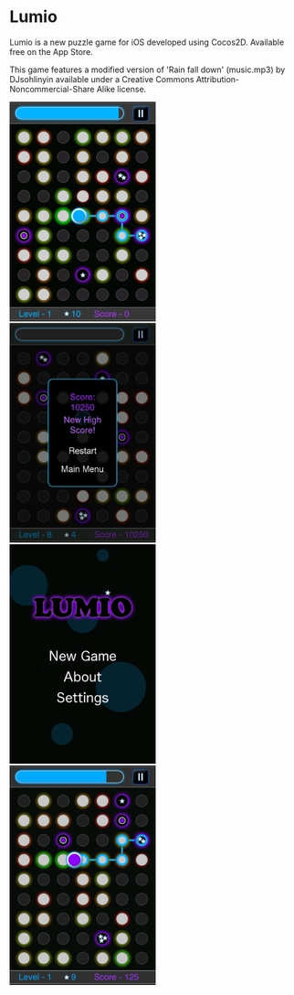 Lumio
===============

Lumio is a new puzzle game for iOS developed using Cocos2D. Available free on the App Store.

This game features a modified version of 'Rain fall down' (music.mp3) by DJsohlinyin available under a Creative Commons Attribution-Noncommercial-Share Alike license.

<img src="/Lumio/Resources/Screenshots/ScreenShot1.png"  width="256" height="384" margin="0 5px 5px 0" alt="Screenshot 1">
<img src="/Lumio/Resources/Screenshots/ScreenShot2.png"  width="256" height="384" margin="0 5px 5px 0" alt="Screenshot 2">
<img src="/Lumio/Resources/Screenshots/ScreenShot3.png"  width="256" height="384" margin="0 5px 5px 0" alt="Screenshot 3">
<img src="/Lumio/Resources/Screenshots/ScreenShot4.png"  width="256" height="384" margin="0 5px 5px 0" alt="Screenshot 4">
